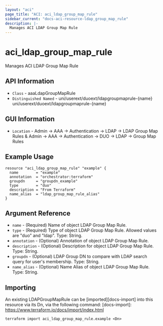 ```yaml
---
layout: "aci"
page_title: "ACI: aci_ldap_group_map_rule"
sidebar_current: "docs-aci-resource-ldap_group_map_rule"
description: |-
  Manages ACI LDAP Group Map Rule
---
```


# aci_ldap_group_map_rule #

Manages ACI LDAP Group Map Rule

## API Information ##

* `Class` - aaaLdapGroupMapRule
* `Distinguished Named` - uni/userext/duoext/ldapgroupmaprule-{name}
                          uni/userext/duoext/ldapgroupmaprule-{name}
## GUI Information ##

* `Location` - Admin -> AAA -> Authentication -> LDAP -> LDAP Group Map Rules & 
               Admin -> AAA -> Authentication -> DUO -> LDAP -> Group Map Rules

## Example Usage ##

```hcl
resource "aci_ldap_group_map_rule" "example" {
  name        = "example"
  annotation  = "orchestrator:terraform"
  groupdn     = "groupdn_example"
  type        = "duo"
  description = "From Terraform"
  name_alias  = "ldap_group_map_rule_alias"
}
```

## Argument Reference ##


* `name` - (Required) Name of object LDAP Group Map Rule.
* `type` - (Required) Type of object LDAP Group Map Rule. Allowed values are "duo" and "ldap". Type: String.
* `annotation` - (Optional) Annotation of object LDAP Group Map Rule.
* `description` - (Optional) Description for object LDAP Group Map Rule. Type: String.
* `groupdn` - (Optional) LDAP Group DN to compare with LDAP search query for user's membership. Type: String.
* `name_alias` - (Optional) Name Alias of object LDAP Group Map Rule. Type: String.

## Importing ##

An existing LDAPGroupMapRule can be [imported][docs-import] into this resource via its Dn, via the following command:
[docs-import]: https://www.terraform.io/docs/import/index.html


```
terraform import aci_ldap_group_map_rule.example <Dn>
```